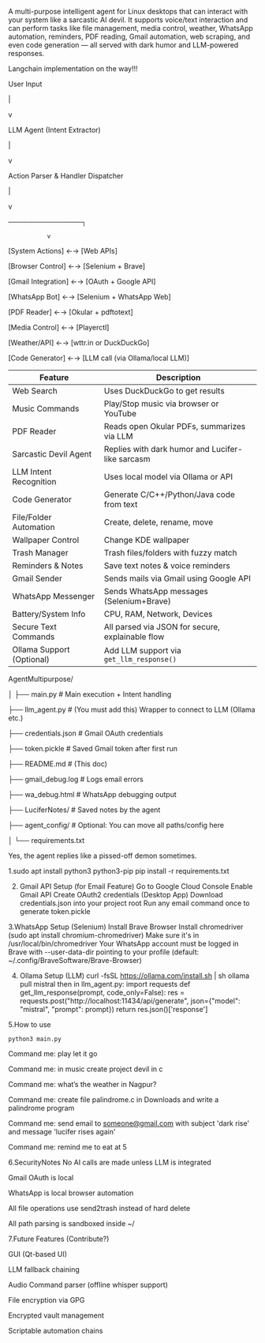 A multi-purpose intelligent agent for Linux desktops that can interact with your system like a sarcastic AI devil. It supports voice/text interaction and can perform tasks like file management, media control, weather, WhatsApp automation, reminders, PDF reading, Gmail automation, web scraping, and even code generation — all served with dark humor and LLM-powered responses.

Langchain implementation on the way!!!

User Input

   |
   
   v
   
LLM Agent (Intent Extractor)

   |
   
   v
   
Action Parser & Handler Dispatcher

   |
   
   v
   
───────────────┐

               v
               
[System Actions]  ←→ [Web APIs]

[Browser Control] ←→ [Selenium + Brave]

[Gmail Integration] ←→ [OAuth + Google API]

[WhatsApp Bot] ←→ [Selenium + WhatsApp Web]

[PDF Reader] ←→ [Okular + pdftotext]

[Media Control] ←→ [Playerctl]

[Weather/API] ←→ [wttr.in or DuckDuckGo]

[Code Generator] ←→ [LLM call (via Ollama/local LLM)]


| Feature                      | Description                                      |
| ---------------------------- | ------------------------------------------------ |
|  Web Search                | Uses DuckDuckGo to get results                   |
|  Music Commands            | Play/Stop music via browser or YouTube           |
|  PDF Reader                | Reads open Okular PDFs, summarizes via LLM       |
|  Sarcastic Devil Agent     | Replies with dark humor and Lucifer-like sarcasm |
|  LLM Intent Recognition    | Uses local model via Ollama or API               |
|  Code Generator            | Generate C/C++/Python/Java code from text        |
|  File/Folder Automation    | Create, delete, rename, move                     |
|  Wallpaper Control         | Change KDE wallpaper                             |
|  Trash Manager             | Trash files/folders with fuzzy match             |
|  Reminders & Notes          | Save text notes & voice reminders                |
|  Gmail Sender              | Sends mails via Gmail using Google API           |
|  WhatsApp Messenger        | Sends WhatsApp messages (Selenium+Brave)         |
|  Battery/System Info       | CPU, RAM, Network, Devices                       |
|  Secure Text Commands      | All parsed via JSON for secure, explainable flow |
|  Ollama Support (Optional) | Add LLM support via `get_llm_response()`         |



AgentMultipurpose/

│
├── main.py   # Main execution + Intent handling

├── llm_agent.py              # (You must add this) Wrapper to connect to LLM (Ollama etc.)

├── credentials.json          # Gmail OAuth credentials

├── token.pickle              # Saved Gmail token after first run

├── README.md                 # (This doc)

├── gmail_debug.log           # Logs email errors

├── wa_debug.html             # WhatsApp debugging output

├── LuciferNotes/             # Saved notes by the agent

├── agent_config/             # Optional: You can move all paths/config here

│
└── requirements.txt

Yes, the agent replies like a pissed-off demon sometimes.

1.sudo apt install python3 python3-pip
pip install -r requirements.txt

2. Gmail API Setup (for Email Feature)
Go to Google Cloud Console
Enable Gmail API
Create OAuth2 credentials (Desktop App)
Download credentials.json into your project root
Run any email command once to generate token.pickle

3.WhatsApp Setup (Selenium)
Install Brave Browser
Install chromedriver (sudo apt install chromium-chromedriver)
Make sure it's in /usr/local/bin/chromedriver
Your WhatsApp account must be logged in Brave with --user-data-dir pointing to your profile (default: ~/.config/BraveSoftware/Brave-Browser)

4.  Ollama Setup (LLM)
   curl -fsSL https://ollama.com/install.sh | sh
   ollama pull mistral
  then in llm_agent.py:
  import requests
def get_llm_response(prompt, code_only=False):
    res = requests.post("http://localhost:11434/api/generate", json={"model": "mistral", "prompt": prompt})
    return res.json()['response']

5.How to use

    python3 main.py
    
   Command me: play let it go
   
   Command me: in music create project devil in c
   
   Command me: what’s the weather in Nagpur?
   
   Command me: create file palindrome.c in Downloads and write a palindrome program
   
   Command me: send email to someone@gmail.com with subject 'dark rise' and message 'lucifer rises again'
   
   Command me: remind me to eat at 5
   

6.SecurityNotes
No AI calls are made unless LLM is integrated

Gmail OAuth is local

WhatsApp is local browser automation

All file operations use send2trash instead of hard delete

All path parsing is sandboxed inside ~/


7.Future Features (Contribute?)

GUI (Qt-based UI)

LLM fallback chaining

Audio Command parser (offline whisper support)

File encryption via GPG

Encrypted vault management

Scriptable automation chains


